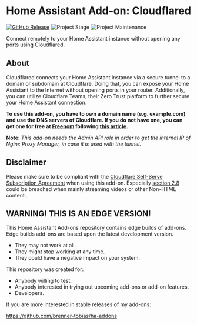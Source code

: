 # Home Assistant Add-on: Cloudflared

[![GitHub Release][releases-shield]][releases]
![Project Stage][project-stage-shield]
![Project Maintenance][maintenance-shield]

Connect remotely to your Home Assistant instance without opening any ports using
Cloudflared.

## About

Cloudflared connects your Home Assistant Instance via a secure tunnel to a domain
or subdomain at Cloudflare. Doing that, you can expose your Home Assistant to the
Internet without opening ports in your router. Additionally, you can utilize
Cloudflare Teams, their Zero Trust platform to further secure your Home Assistant
connection.

**To use this add-on, you have to own a domain name (e.g. example.com) and use the
DNS servers of Cloudflare. If you do not have one, you can get one for free at
[Freenom][freenom] following [this article][domainarticle].**

**Note**: _This add-on needs the Admin API role in order to get the internal
IP of Nginx Proxy Manager, in case it is used with the tunnel._

## Disclaimer

Please make sure to be compliant with the
[Cloudflare Self-Serve Subscription Agreement][cloudflare-sssa] when using this
add-on. Especially [section 2.8][cloudflare-sssa-28] could be breached when
mainly streaming videos or other Non-HTML content.

## WARNING! THIS IS AN EDGE VERSION!

This Home Assistant Add-ons repository contains edge builds of add-ons.
Edge builds add-ons are based upon the latest development version.

- They may not work at all.
- They might stop working at any time.
- They could have a negative impact on your system.

This repository was created for:

- Anybody willing to test.
- Anybody interested in trying out upcoming add-ons or add-on features.
- Developers.

If you are more interested in stable releases of my add-ons:

<https://github.com/brenner-tobias/ha-addons>

[cloudflare-sssa]: https://www.cloudflare.com/terms/
[cloudflare-sssa-28]: https://www.cloudflare.com/terms/#:~:text=2.8%20Limitation%20on%20Serving%20Non%2DHTML%20Content
[domainarticle]: https://www.linkedin.com/pulse/what-do-domain-name-how-get-one-free-tobias-brenner?trk=public_post-content_share-article
[freenom]: https://freenom.com
[maintenance-shield]: https://img.shields.io/maintenance/yes/2022.svg
[project-stage-shield]: https://img.shields.io/badge/project%20stage-experimental-yellow.svg
[releases-shield]: https://img.shields.io/github/v/release/brenner-tobias/addon-cloudflared?include_prereleases
[releases]: https://github.com/brenner-tobias/addon-cloudflared/releases